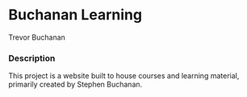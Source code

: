 # Buchanan Learning
Trevor Buchanan

### Description
This project is a website built to house courses and learning material, primarily created by Stephen Buchanan.

